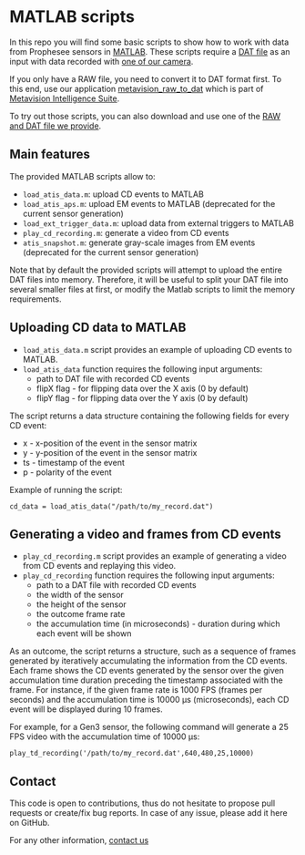 # MATLAB scripts

In this repo you will find some basic scripts to show how to work with data from Prophesee sensors in [MATLAB](https://www.mathworks.com/products/matlab.html).
These scripts require a [DAT file](https://docs.prophesee.ai/data_formats/file_formats/dat.html) as an input with data recorded with [one of our camera](https://docs.prophesee.ai/hw/index.html). 

If you only have a RAW file, you need to convert it to DAT format first. To this end, use our application [metavision_raw_to_dat](https://docs.prophesee.ai/metavision_sdk/modules/driver/guides/raw_to_dat.html)
which is part of [Metavision Intelligence Suite](https://www.prophesee.ai/metavision-intelligence/).

To try out those scripts, you can also download and use one of the [RAW and DAT file we provide](https://docs.prophesee.ai/datasets.html).

## Main features

The provided MATLAB scripts allow to:
  * `load_atis_data.m`: upload CD events to MATLAB
  * `load_atis_aps.m`: upload EM events to MATLAB (deprecated for the current sensor generation)
  * `load_ext_trigger_data.m`: upload data from external triggers to MATLAB
  * `play_cd_recording.m`: generate a video from CD events
  * `atis_snapshot.m`: generate gray-scale images from EM events (deprecated for the current sensor generation)

Note that by default the provided scripts will attempt to upload the entire DAT files into memory. 
Therefore, it will be useful to split your DAT file into several smaller files at first, or modify the Matlab scripts to limit the memory requirements.


## Uploading CD data to MATLAB

  * `load_atis_data.m` script provides an example of uploading CD events to MATLAB.
  * `load_atis_data` function requires the following input arguments:
    * path to DAT file with recorded CD events
    * flipX flag - for flipping data over the X axis (0 by default)
    * flipY flag - for flipping data over the Y axis (0 by default)

The script returns a data structure containing the following fields for every CD event:

  * x - x-position of the event in the sensor matrix
  * y - y-position of the event in the sensor matrix
  * ts - timestamp of the event
  * p - polarity of the event

Example of running the script:
```
cd_data = load_atis_data("/path/to/my_record.dat")
```

## Generating a video and frames from CD events

  * `play_cd_recording.m` script provides an example of generating a video from CD events and replaying this video.
  * `play_cd_recording` function requires the following input arguments:
    * path to a DAT file with recorded CD events
    * the width of the sensor
    * the height of the sensor
    * the outcome frame rate
    * the accumulation time (in microseconds) - duration during which each event will be shown

As an outcome, the script returns a structure, such as a sequence of frames generated by iteratively accumulating
the information from the CD events. Each frame shows the CD events generated by the sensor over the given 
accumulation time duration preceding the timestamp associated with the frame. For instance, if the given frame rate 
is 1000 FPS (frames per seconds) and the accumulation time is 10000 µs (microseconds), each CD event will be displayed
during 10 frames.

For example, for a Gen3 sensor, the following command will generate a 25 FPS video with the accumulation time of 10000 µs:
```
play_td_recording('/path/to/my_record.dat',640,480,25,10000)
```

## Contact
This code is open to contributions, thus do not hesitate to propose pull requests or create/fix bug reports.
In case of any issue, please add it here on GitHub. 

For any other information, [contact us](https://www.prophesee.ai/contact-us/) 

